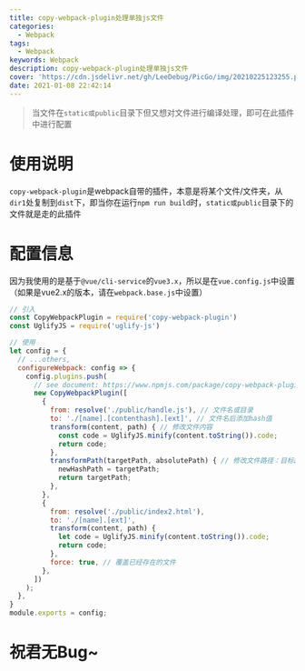 ```yaml
---
title: copy-webpack-plugin处理单独js文件
categories:
  - Webpack
tags:
  - Webpack
keywords: Webpack
description: copy-webpack-plugin处理单独js文件
cover: 'https://cdn.jsdelivr.net/gh/LeeDebug/PicGo/img/20210225123255.png'
date: 2021-01-08 22:42:14
---
```


> 当文件在`static或public`目录下但又想对文件进行编译处理，即可在此插件中进行配置

# 使用说明

`copy-webpack-plugin`是webpack自带的插件，本意是将某个文件/文件夹，从`dir1`处复制到`dist`下，即当你在运行`npm run build`时，`static或public`目录下的文件就是走的此插件

# 配置信息

因为我使用的是基于`@vue/cli-service`的`vue3.x`，所以是在`vue.config.js`中设置（如果是vue2.x的版本，请在`webpack.base.js`中设置）

```js
// 引入
const CopyWebpackPlugin = require('copy-webpack-plugin')
const UglifyJS = require('uglify-js')

// 使用
let config = {
  // ...others,
  configureWebpack: config => {
    config.plugins.push(
      // see document: https://www.npmjs.com/package/copy-webpack-plugin/v/5.1.2
      new CopyWebpackPlugin([
        {
          from: resolve('./public/handle.js'), // 文件名或目录
          to: './[name].[contenthash].[ext]', // 文件名后添加hash值
          transform(content, path) { // 修改文件内容
            const code = UglifyJS.minify(content.toString()).code;
            return code;
          },
          transformPath(targetPath, absolutePath) { // 修改文件路径：目标路径、源路径
            newHashPath = targetPath;
            return targetPath;
          },
        },
        {
          from: resolve('./public/index2.html'),
          to: './[name].[ext]',
          transform(content, path) {
            let code = UglifyJS.minify(content.toString()).code;
            return code;
          },
          force: true, // 覆盖已经存在的文件
        },
      ])
    );
  },
}
module.exports = config;
```

# 祝君无Bug~